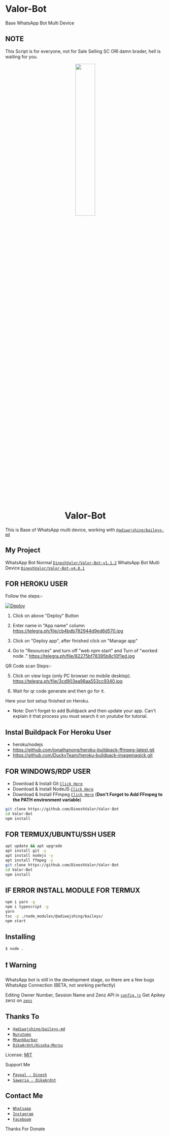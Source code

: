 # Valor-Bot
Base WhatsApp Bot Multi Device


## NOTE
This Script is for everyone, not for Sale
 Selling SC ORI damn brader, hell is waiting for you.

<p align="center">
	<img src="https://telegra.ph/file/fe5883c8011fd033e395c.jpg" width="35%" style="margin-left: auto;margin-right: auto;display: block;">
</p>
<h1 align="center">Valor-Bot</h1>

This is Base of WhatsApp multi device, working with [`@adiwajshing/baileys-md`](https://github.com/adiwajshing/baileys/tree/multi-device)


## My Project
WhatsApp Bot Normal [`DineshValor/Valor-Bot-v1.1.2`](https://github.com/DineshValor/Valor-Bot)
WhatsApp Bot Multi Device [`DineshValor/Valor-Bot-v4.0.1`](https://github.com/DineshValor/Valor-Bot)


## FOR HEROKU USER

Follow the steps:-

[![Deploy](https://www.herokucdn.com/deploy/button.svg)](https://heroku.com/deploy?template=https://github.com/DineshValor/Valor-Bot)

1. Click on above "Deploy" Button

2. Enter name in "App name" column
https://telegra.ph/file/cb4bdb782944d9ed6d570.jpg

3. Click on "Deploy app", after finished click on "Manage app"

4. Go to "Resources" and turn off "web npm start" and Turn of "worked node ."
https://telegra.ph/file/82275bf78395b8c10f1ed.jpg

QR Code scan Steps:-

5. Click on view logs (only PC browser no mobile desktop).
https://telegra.ph/file/3cd903ea98aa553cc9340.jpg

6. Wait for qr code generate and then go for it.

Here your bot setup finished on Heroku.

* Note: Don't forget to add Buildpack and then update your app. Can't explain it that process you must search it on youtube for tutorial.

## Instal Buildpack For Heroku User
* heroku/nodejs
* https://github.com/jonathanong/heroku-buildpack-ffmpeg-latest.git
* https://github.com/DuckyTeam/heroku-buildpack-imagemagick.git



## FOR WINDOWS/RDP USER

* Download & Install Git [`Click Here`](https://git-scm.com/downloads)
* Download & Install NodeJS [`Click Here`](https://nodejs.org/en/download)
* Download & Install FFmpeg [`Click Here`](https://ffmpeg.org/download.html) (**Don't Forget to Add FFmpeg to the PATH environment variable**)


```bash
git clone https://github.com/DineshValor/Valor-Bot
cd Valor-Bot
npm install
```


## FOR TERMUX/UBUNTU/SSH USER

```bash
apt update && apt upgrade
apt install git -y
apt install nodejs -y
apt install ffmpeg -y
git clone https://github.com/DineshValor/Valor-Bot
cd Valor-Bot
npm install
```

## IF ERROR INSTALL MODULE FOR TERMUX

```bash
npm i yarn -g
npm i typescript -g
yarn
tsc -p ./node_modules/@adiwajshing/baileys/
npm start
```


## Installing
```bash
$ node .
```


## ❗ Warning
WhatsApp bot is still in the development stage, so there are a few bugs
WhatsApp Connection (BETA, not working perfectly)

Editing Owner Number, Session Name and Zenz API in [`config.js`](https://github.com/DineshValor/Valor-Bot/blob/v4.0.1-md/config.js)
Get Apikey zenz on [`zenz`](https://zenzapi.xyz/dashboard)


## Thanks To
* [`@adiwajshing/baileys-md`](https://github.com/adiwajshing/baileys/tree/multi-device)
* [`Nurutomo`](https://github.com/Nurutomo)
* [`Mhankbarbar`](https://github.com/MhankBarBar)
* [`DikaArdnt/Hisoka-Morou`](https://github.com/DikaArdnt/Hisoka-Morou)

License: [MIT](https://en.wikipedia.org/wiki/MIT_License)

Support Me
* [`Paypal - Dinesh`](https://www.paypal.me/DineshValor)
* [`Saweria - DikaArdnt`](https://saweria.co/DikaArdnt)


## Contact Me
* [`Whatsapp`](https://wa.me/919107910799)
* [`Instagram`](https://instagram.com/DineshValor)
* [`Faceboom`](https://www.facebook.com/DineshValor)

Thanks For Donate

